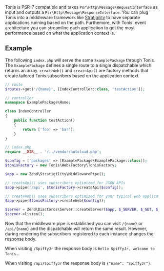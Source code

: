 Tonis is PSR-7 compatible and takes `Psr\Http\Message\RequestInterface` as input and outputs a 
`Psr\Http\Message\ResponseInterface`. You can plug Tonis into a middleware framework like 
[Stratigility](https://github.com/zendframework/zend-stratigility) to have separate applications running based on the path.
Furthemore, with Tonis' event architecture you can streamline each application to get the most performance based on what
the application context is.

Example
-------

The following `index.php` will serve the same `ExamplePackage` through Tonis. The `ExamplePackage`
defines a single route to a single dispatchable which returns an array. `createWeb()` and `createApi()` are factory
methods that create tailored Tonis subscribers based on the application context.

```php
// route
$routes->get('/{name}', [IndexController::class, 'testAction']);
```

```php
// controller
namespace ExamplePackage\Home;

class IndexController
{
    public function testAction()
    {
        return ['foo' => 'bar'];
    }
}

```

```php
// index.php
require __DIR__ . '/../vendor/autoload.php';

$config = ['packages' => [ExamplePackage\ExamplePackage::class]];
$tonisFactory = new Tonis\Web\Factory\TonisFactory;

$app = new Zend\Stratigility\MiddlewarePipe();

// createApi() uses subscribers optimized for JSON APIs
$app->pipe('/api', $tonisFactory->createApi($config));

// createWeb() uses subscribers optimized for your typical web application
$app->pipe($tonisFactory->createWeb($config));

$server = Zend\Diactoros\Server::createServer($app, $_SERVER, $_GET, $_POST, $_COOKIE, $_FILES);
$server->listen();
```

Now that the middleware pipe is established you can visit `/{name}` or `/api/{name}` and the dispatchable will
return the same result. However, during rendering the subscribers registered to each instance changes the response body.

When visiting `/SpiffyJr` the response body is `Hello SpiffyJr, welcome to Tonis.`.

When visiting `/api/SpiffyJr` the response body is `{"name": "SpiffyJr"}`.
